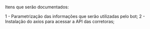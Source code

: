 Itens que serão documentados:

1 - Parametrização das informações que serão utilizadas pelo bot;
2 - Instalação do axios para acessar a API das corretoras;